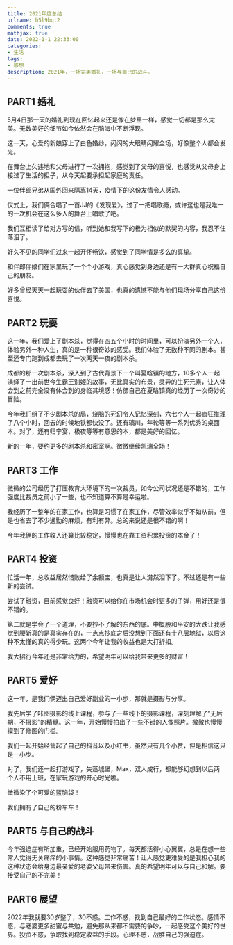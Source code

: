 ```yaml
---
title: 2021年度总结
urlname: h5l9bqt2
comments: true
mathjax: true
date: 2022-1-1 22:33:00
categories:
- 生活
tags:
- 感想
description: 2021年，一场完美婚礼，一场与自己的战斗。
---
```


## PART1 婚礼

5月4日那一天的婚礼到现在回忆起来还是像在梦里一样，感觉一切都是那么完美。无数美好的细节如今依然会在脑海中不断浮现。

这一天，心爱的新娘穿上了白色婚纱，闪闪的大眼睛闪耀全场，好像整个人都会发光。

在舞台上久违地和父母进行了一次拥抱，感觉到了父母的喜悦，也感觉从父母身上接过了生活的担子，从今天起要承担起家庭的责任。

一位伴郎兄弟从国外回来隔离14天，疫情下的这份友情令人感动。

仪式上，我们俩合唱了一首JJ的《发现爱》，过了一把唱歌瘾，或许这也是我唯一的一次机会在这么多人的舞台上唱歌了吧。

我们互相读了给对方写的信，听到她和我写下的极为相似的默契的内容，我忍不住落泪了。

好久不见的同学们过来一起开怀畅饮，感觉到了同学情是多么的真挚。

和伴郎伴娘们在家里玩了一个个小游戏，真心感觉到身边还是有一大群真心祝福自己的朋友。

好多曾经天天一起玩耍的伙伴去了美国，也真的遗憾不能与他们现场分享自己这份喜悦。

## PART2 玩耍

这一年，我们爱上了剧本杀，觉得在四五个小时的时间里，可以扮演另外一个人，体验另外一种人生，真的是一种很奇妙的感受。我们体验了无数种不同的剧本。甚至还专门跑到成都去玩了一次两天一夜的剧本杀。

成都的那一次剧本杀，深入到了古代背景下一个叫夏晗镇的地方，10多个人一起演绎了一出前世今生霸王别姬的故事，无比真实的布景，灵异的生死元素，让人体会到之前完全没有体会到的身临其境感！仿佛自己在夏晗镇真的经历了一次奇妙的冒险。

今年我们组了不少剧本杀的局，烧脑的死幻令人记忆深刻，六七个人一起疯狂推理了八个小时，回去的时候地铁都快没了。还有璃川，年轮等等一系列优秀的桌面本。对了，还有归宁宴，极夜等等有意思的本，都是美好的回忆。

新的一年，要约更多的剧本杀和密室啊。微微继续凯瑞全场！

## PART3 工作

微微的公司经历了打压教育大环境下的一次裁员，如今公司状况还是不错的，工作强度比裁员之前小了一些，也不知道算不算是幸运啦。

我经历了一整年的在家工作，也算是习惯了在家工作，尽管效率似乎不如从前，但是也省去了不少通勤的麻烦，有利有弊。总的来说还是很不错的啊！

今年我俩的工作收入还算比较稳定，慢慢也在靠工资积累投资的本金了！

## PART4 投资

忙活一年，总收益居然惜败给了余额宝，也真是让人潸然泪下了。不过还是有一些新的尝试。

尝试了融资，目前感觉良好！融资可以给你在市场机会时更多的子弹，用好还是很不错的。

第二就是学会了一个道理，不要抄不了解的东西的底。中概股和平安的大跌让我感觉到腰斩真的是真实存在的，一点点抄底之后没想到下面还有十八层地狱，以后这种不太懂的真的得少玩。这两个今年让我的收益也是大打折扣。

我大招行今年还是非常给力的，希望明年可以给我带来更多的财富！

## PART5 爱好

这一年，是我们俩迈出自己爱好副业的一小步，那就是摄影与分享。

我先后学了咔图摄影的线上课程，参与了一些线下的摄影课程，深刻理解了“无后期，不摄影”的精髓。这一年，开始慢慢拍出了一些不错的人像照片。微微也慢慢摸到了修图的门槛。

我们一起开始经营起了自己的抖音以及小红书，虽然只有几个小赞，但是相信这只是一小步。

对了，我们还一起打游戏了，失落城堡，Max，双人成行，都能够幻想到以后两个人不用上班，在家玩游戏的开心时光啦。

微微染了个可爱的蓝脑袋！

我们拥有了自己的粉车车！

## PART5 与自己的战斗

今年强迫症有所加重，已经开始服用药物了。每天都活得小心翼翼，总是在想一些常人觉得无关痛痒的小事情。这种感觉非常痛苦！让人感觉更难受的是我担心我的这种状态会给身边最亲爱的老婆父母带来伤害。真的希望明年可以与自己和解。要接受自己的不完美！

## PART6 展望

2022年我就要30岁整了，30不惑。工作不惑，找到自己最好的工作状态。感情不惑，与老婆更多甜蜜与共勉，避免那从来都不需要的争吵，一起感受这个美好的世界。投资不惑，争取找到稳定收益的手段。心理不惑，战胜自己的强迫症。